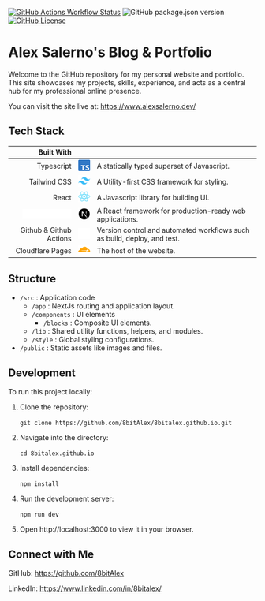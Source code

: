 [![GitHub Actions Workflow Status](https://img.shields.io/github/actions/workflow/status/8BitAlex/8bitalex.github.io/nextjs.yml)](https://github.com/8BitAlex/8bitalex.github.io/actions)
![GitHub package.json version](https://img.shields.io/github/package-json/v/8BitAlex/8bitalex.github.io)
[![GitHub License](https://img.shields.io/github/license/8bitAlex/8bitalex.github.io)](https://github.com/8BitAlex/8bitalex.github.io/blob/main/LICENSE)

# Alex Salerno's Blog & Portfolio

Welcome to the GitHub repository for my personal website and portfolio. This site showcases my projects, skills, experience, and acts as a central hub for my professional online presence.

You can visit the site live at:
https://www.alexsalerno.dev/

## Tech Stack

|                                                    Built With |                                                                     |                                                                          |
| ------------------------------------------------------------: | ------------------------------------------------------------------- | :----------------------------------------------------------------------- |
|                                                    Typescript | !["Typescript Logo"](/public/img/icons/brands/typescript-sm.svg)    | A statically typed superset of Javascript.                               |
|                                                  Tailwind CSS | !["Tailwind CSS Logo"](/public/img/icons/brands/tailwind-sm.svg)    | A Utility-first CSS framework for styling.                               |
|                                                         React | !["React Logo"](/public/img/icons/brands/fa-react-sm.svg)           | A Javascript library for building UI.                                    |
| !["NextJs Logo"](/public/img/icons/brands/nextjs-text-sm.svg) | !["NextJs Logo"](/public/img/icons/brands/nextjs-icon-sm.svg)       | A React framework for production-ready web applications.                 |
|                                       Github & Github Actions | !["Github Logo"](/public/img/icons/brands/github-mark-white-sm.svg) | Version control and automated workflows such as build, deploy, and test. |
|                                              Cloudflare Pages | !["Cloudflare Logo"](/public/img/icons/brands/fa-cloudflare-sm.svg) | The host of the website.                                                 |

## Structure

- `/src` : Application code
  - `/app` : NextJs routing and application layout.
  - `/components` : UI elements
    - `/blocks` : Composite UI elements.
  - `/lib` : Shared utility functions, helpers, and modules.
  - `/style` : Global styling configurations.
- `/public` : Static assets like images and files.

## Development

To run this project locally:

1. Clone the repository:

   `git clone https://github.com/8bitAlex/8bitalex.github.io.git`

2. Navigate into the directory:

   `cd 8bitalex.github.io`

3. Install dependencies:

   `npm install`

4. Run the development server:

   `npm run dev`

5. Open http://localhost:3000 to view it in your browser.

## Connect with Me

GitHub: https://github.com/8bitAlex

LinkedIn: https://www.linkedin.com/in/8bitalex/
